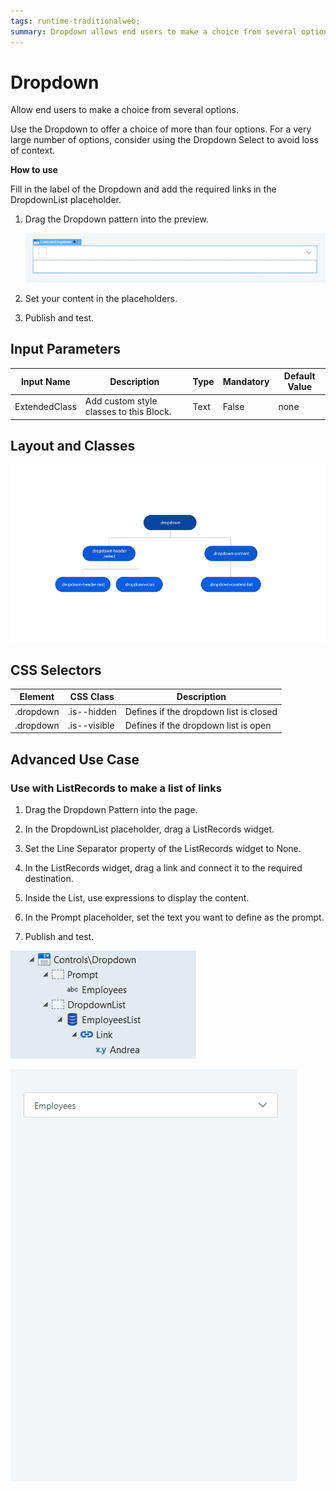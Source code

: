 ```yaml
---
tags: runtime-traditionalweb; 
summary: Dropdown allows end users to make a choice from several options.
---
```


# Dropdown

Allow end users to make a choice from several options.

Use the Dropdown to offer a choice of more than four options. For a very large number of options, consider using the Dropdown Select to avoid loss of context.

**How to use**

Fill in the label of the Dropdown and add the required links in the DropdownList placeholder.

1. Drag the Dropdown pattern into the preview.

    ![](<images/dropdown-image-1.png?width=500>)

1. Set your content in the placeholders.
1. Publish and test.

## Input Parameters

| **Input Name** |  **Description** |  **Type** | **Mandatory** | **Default Value** |
|---|---|---|---|---|
| ExtendedClass  |  Add custom style classes to this Block. |  Text | False | none |
  
## Layout and Classes

![](<images/dropdown-image-2.png>)

## CSS Selectors

| **Element** |  **CSS Class** |  **Description**  |
| ---|---|---  
| .dropdown |  .is--hidden |  Defines if the dropdown list is closed  |
| .dropdown |  .is--visible |  Defines if the dropdown list is open  |

## Advanced Use Case

### Use with ListRecords to make a list of links

1. Drag the Dropdown Pattern into the page.

1. In the DropdownList placeholder, drag a ListRecords widget.
1. Set the Line Separator property of the ListRecords widget to None.
1. In the ListRecords widget, drag a link and connect it to the required destination.
1. Inside the List, use expressions to display the content.
1. In the Prompt placeholder, set the text you want to define as the prompt.
1. Publish and test.

![](<images/dropdown-image-3.png>)

![](<images/dropdown-gif-1.gif>)
